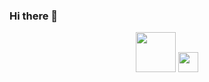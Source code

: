 ### Hi there 👋

<!--
**ARV02/ARV02** is a ✨ _special_ ✨ repository because its `README.md` (this file) appears on your GitHub profile.

Here are some ideas to get you started:

- 🔭 I’m currently working on ...
- 🌱 I’m currently learning ...
- 👯 I’m looking to collaborate on ...
- 🤔 I’m looking for help with ...
- 💬 Ask me about ...
- 📫 How to reach me: ...
- 😄 Pronouns: ...
- ⚡ Fun fact: ...
-->
<p align="center">
  <a href="https://www.github.com/ARV02"><img src="https://user-images.githubusercontent.com/56147310/130146197-1d5f686b-52e2-49f8-b639-2fd905a4ace8.png" width="64px" heigth="64px"/></a>
  <a href="https://www.linkedin.com/in/andresrosasvazquez"><img src="https://user-images.githubusercontent.com/56147310/130150101-2cb8d36e-8d3f-4543-b4b0-9ff4d1653560.png" width="32px" heigth="32px"/></a>
</p>

